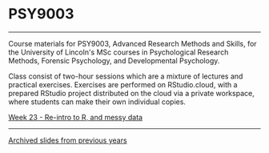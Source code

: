 # PSY9003
---

Course materials for PSY9003, Advanced Research Methods and Skills, for the University of Lincoln's MSc courses in Psychological Research Methods, Forensic Psychology, and Developmental Psychology.

Class consist of two-hour sessions which are a mixture of lectures and practical exercises. Exercises are performed on RStudio.cloud, with a prepared RStudio project distributed on the cloud via a private workspace, where students can make their own individual copies.

[Week 23 - Re-intro to R, and messy data](Week-23-messy-data.html)

---
[Archived slides from previous years](archived/README.html)